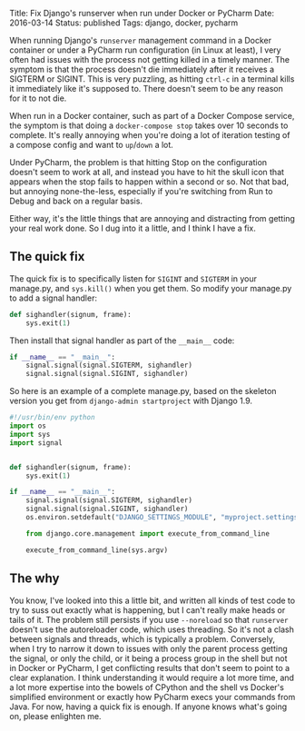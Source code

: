 Title: Fix Django's runserver when run under Docker or PyCharm
Date: 2016-03-14
Status: published
Tags: django, docker, pycharm

When running Django's `runserver` management command in a Docker container or under a PyCharm run configuration (in Linux at least), I very often had issues with the process not getting killed in a timely manner. The symptom is that the process doesn't die immediately after it receives a SIGTERM or SIGINT. This is very puzzling, as hitting `ctrl-c` in a terminal kills it immediately like it's supposed to. There doesn't seem to be any reason for it to not die.

When run in a Docker container, such as part of a Docker Compose service, the symptom is that doing a `docker-compose stop` takes over 10 seconds to complete. It's really annoying when you're doing a lot of iteration testing of a compose config and want to `up`/`down` a lot.

Under PyCharm, the problem is that hitting Stop on the configuration doesn't seem to work at all, and instead you have to hit the skull icon that appears when the stop fails to happen within a second or so. Not that bad, but annoying none-the-less, especially if you're switching from Run to Debug and back on a regular basis.

Either way, it's the little things that are annoying and distracting from getting your real work done. So I dug into it a little, and I think I have a fix.

## The quick fix

The quick fix is to specifically listen for `SIGINT` and `SIGTERM` in your manage.py, and `sys.kill()` when you get them. So modify your manage.py to add a signal handler:

```python
def sighandler(signum, frame):
    sys.exit(1)
```

Then install that signal handler as part of the `__main__` code:

```python
if __name__ == "__main__":
    signal.signal(signal.SIGTERM, sighandler)
    signal.signal(signal.SIGINT, sighandler)
```

So here is an example of a complete manage.py, based on the skeleton version you get from `django-admin startproject` with Django 1.9.

```python
#!/usr/bin/env python
import os
import sys
import signal


def sighandler(signum, frame):
    sys.exit(1)

if __name__ == "__main__":
    signal.signal(signal.SIGTERM, sighandler)
    signal.signal(signal.SIGINT, sighandler)
    os.environ.setdefault("DJANGO_SETTINGS_MODULE", "myproject.settings")

    from django.core.management import execute_from_command_line

    execute_from_command_line(sys.argv)
```

## The why

You know, I've looked into this a little bit, and written all kinds of test code to try to suss out exactly what is happening, but I can't really make heads or tails of it. The problem still persists if you use `--noreload` so that `runserver` doesn't use the autoreloader code, which uses threading. So it's not a clash between signals and threads, which is typically a problem. Conversely, when I try to narrow it down to issues with only the parent process getting the signal, or only the child, or it being a process group in the shell but not in Docker or PyCharm, I get conflicting results that don't seem to point to a clear explanation. I think understanding it would require a lot more time, and a lot more expertise into the bowels of CPython and the shell vs Docker's simplified environment or exactly how PyCharm execs your commands from Java. For now, having a quick fix is enough. If anyone knows what's going on, please enlighten me.
